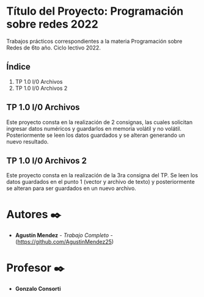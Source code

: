
# Título del Proyecto: Programación sobre redes 2022
Trabajos prácticos correspondientes a la materia Programación sobre Redes de 6to año. Ciclo lectivo 2022.

## Índice

 1. TP 1.0 I/0 Archivos
 2. TP 1.0 I/0 Archivos 2

## TP 1.0 I/0 Archivos
Este proyecto consta en la realización de 2 consignas, las cuales solicitan ingresar datos numéricos y guardarlos en memoria volátil y no volátil. Posteriormente se leen los datos guardados y se alteran generando un nuevo resultado.

## TP 1.0 I/0 Archivos 2
Este proyecto consta en la realización de la 3ra consigna del TP. Se leen los datos guardados en el punto 1 (vector y archivo de texto) y posteriormente se alteran para ser guardados en un nuevo archivo.

# Autores ✒️

* **Agustín Mendez** - *Trabajo Completo* - (https://github.com/AgustinMendez25)

# Profesor ✒️

* **Gonzalo Consorti**
